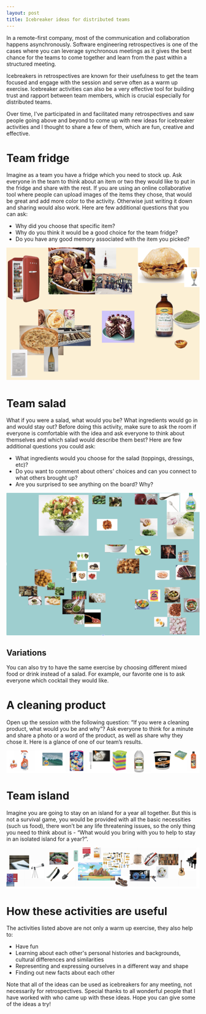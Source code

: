 ```yaml
---
layout: post
title: Icebreaker ideas for distributed teams
---
```


In a remote-first company, most of the communication and collaboration happens asynchronously. Software engineering retrospectives is one of the cases where you can leverage synchronous meetings as it gives the best chance for the teams to come together and learn from the past within a structured meeting.

Icebreakers in retrospectives are known for their usefulness to get the team focused and engage with the session and serve often as a warm up exercise. Icebreaker activities can also be a very effective tool for building trust and rapport between team members, which is crucial especially for distributed teams. 

Over time, I've participated in and facilitated many retrospectives and saw people going above and beyond to come up with new ideas for icebreaker activities and I thought to share a few of them, which are fun, creative and effective.

# Team fridge

Imagine as a team you have a fridge which you need to stock up. Ask everyone in the team to think about an item or two they would like to put in the fridge and share with the rest. If you are using an online collaborative tool where people can upload images of the items they chose, that would be great and add more color to the activity. Otherwise just writing it down and sharing would also work. Here are few additional questions that you can ask:

- Why did you choose that specific item?
- Why do you think it would be a good choice for the team fridge?
- Do you have any good memory associated with the item you picked?

<div align="center">
<img src="/images/retro-fridge.png" alt="status"/>
</div>

# Team salad

What if you were a salad, what would you be? What ingredients would go in and would stay out? Before doing this activity, make sure to ask the room if everyone is comfortable with the idea and ask everyone to think about themselves and which salad would describe them best? Here are few additional questions you could ask:

- What ingredients would you choose for the salad (toppings, dressings, etc)?
- Do you want to comment about others' choices and can you connect to what others brought up?
- Are you surprised to see anything on the board? Why?

<div align="center">
<img src="/images/retro-salad.png" alt="status"/>
</div>

## Variations

You can also try to have the same exercise by choosing different mixed food or drink instead of a salad. For example, our favorite one is to ask everyone which cocktail they would like. 

# A cleaning product

Open up the session with the following question: “If you were a cleaning product, what would you be and why”? Ask everyone to think for a minute and share a photo or a word of the product, as well as share why they chose it. Here is a glance of one of our team’s results.

<div align="center">
<img src="/images/retro-cleaning-product.png" alt="status"/>
</div>

# Team island

Imagine you are going to stay on an island for a year all together. But this is not a survival game, you would be provided with all the basic necessities (such us food), there won’t be any life threatening issues, so the only thing you need to think about is - “What would you bring with you to help to stay in an isolated island for a year?”.

<div align="center">
<img src="/images/retro-island.png" alt="status"/>
</div>

# How these activities are useful

The activities listed above are not only a warm up exercise, they also help to:

- Have fun
- Learning about each other's personal histories and backgrounds, cultural differences and similarities
- Representing and expressing ourselves in a different way and shape
- Finding out new facts about each other

Note that all of the ideas can be used as icebreakers for any meeting, not necessarily for retrospectives. Special thanks to all wonderful people that I have worked with who came up with these ideas. Hope you can give some of the ideas a try!